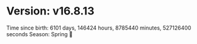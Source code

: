 # Version: v16.8.13
Time since birth: 6101 days, 146424 hours, 8785440 minutes, 527126400 seconds
Season: Spring 🌸

